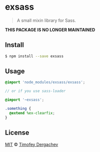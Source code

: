 # exsass

> A small mixin library for Sass.

**THIS PACKAGE IS NO LONGER MAINTAINED**

## Install

```bash
$ npm install --save exsass
```

## Usage

```scss
@import 'node_modules/exsass/exsass';

// or if you use sass-loader

@import '~exsass';

.something {
  @extend %ex-clearfix;
}
```

## License

[MIT](LICENSE.md) © [Timofey Dergachev](http://exeto.me/)

